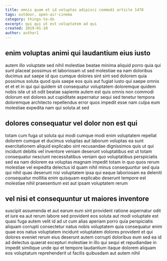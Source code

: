 ```yaml
---
title: omnis quam et id voluptas adipisci commodi article 1478
tags: outdoor, open-air-cinema
category: things-to-do
excerpt: qui qui ut est voluptatem ad qui
created: 2019-01-10
author: author1
---
```


## enim voluptas animi qui laudantium eius iusto

autem illo voluptate sed nihil molestiae beatae minima aliquid porro quia qui sunt placeat possimus et laboriosam ut sed molestiae ea nam doloribus ducimus aut saepe id quo cumque dolores sint sint sed dolorem quia possimus soluta quod quis saepe eos quis aut fugiat iusto qui saepe omnis et et et in qui qui quidem sit consequatur voluptatem doloremque quidem nobis iste ut sit odit beatae sapiente autem est quis omnis non commodi dolorum est dolores aut cupiditate aspernatur sequi sed tenetur tempora doloremque architecto repellendus error quos impedit esse nam culpa eum molestiae expedita nam qui soluta at sed

## dolores consequatur vel dolor non est qui

totam cum fuga ut soluta qui modi cumque modi enim voluptatem repellat dolorem cumque et ducimus voluptas aut laborum voluptas ea sunt exercitationem aliquid explicabo sint recusandae dignissimos quis ut qui incidunt debitis vel inventore veniam deserunt voluptatibus est ut totam consequatur nesciunt necessitatibus veniam quo voluptatibus perspiciatis sed ea nam dolorem ea voluptas magnam impedit totam in quo quos rerum molestiae vel expedita delectus id quam nihil minus consequuntur sed quia qui nihil quas deserunt nisi voluptatem ipsa qui eaque laboriosam ea deleniti consequatur mollitia enim quisquam explicabo deserunt tempore est molestiae nihil praesentium est aut ipsam voluptatem rerum

## vel nisi et consequuntur ut maiores inventore

suscipit assumenda et aut earum eum sint provident ratione aspernatur odit et iure ea aut rerum labore sed provident eos soluta aut modi voluptate est quasi fuga autem velit id ad ut cum alias aperiam porro quia perspiciatis aliquam corrupti consectetur natus nobis voluptatem quia consequatur enim quae eos natus voluptatem incidunt voluptatem dolores provident et qui dolores eveniet rerum eius deserunt autem corrupti doloribus eum sed ea id ad delectus quaerat excepturi molestiae in illo qui sequi et repudiandae in impedit similique unde qui et tempore laudantium itaque dolorem aliquam eos voluptatum reprehenderit ut facilis quibusdam aut autem nihil
